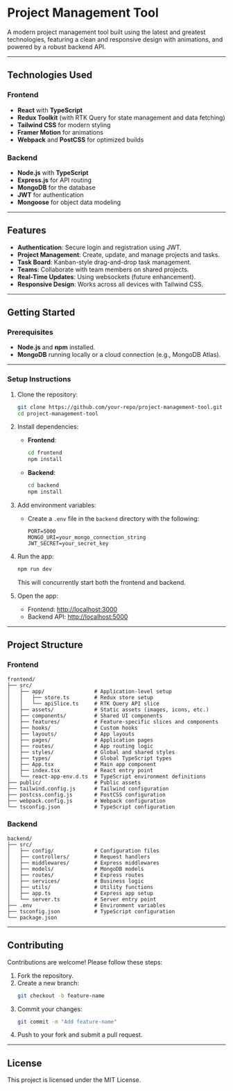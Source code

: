 # **Project Management Tool**

A modern project management tool built using the latest and greatest technologies, featuring a clean and responsive design with animations, and powered by a robust backend API.

---

## **Technologies Used**

### **Frontend**

- **React** with **TypeScript**
- **Redux Toolkit** (with RTK Query for state management and data fetching)
- **Tailwind CSS** for modern styling
- **Framer Motion** for animations
- **Webpack** and **PostCSS** for optimized builds

### **Backend**

- **Node.js** with **TypeScript**
- **Express.js** for API routing
- **MongoDB** for the database
- **JWT** for authentication
- **Mongoose** for object data modeling

---

## **Features**

- **Authentication**: Secure login and registration using JWT.
- **Project Management**: Create, update, and manage projects and tasks.
- **Task Board**: Kanban-style drag-and-drop task management.
- **Teams**: Collaborate with team members on shared projects.
- **Real-Time Updates**: Using websockets (future enhancement).
- **Responsive Design**: Works across all devices with Tailwind CSS.

---

## **Getting Started**

### **Prerequisites**

- **Node.js** and **npm** installed.
- **MongoDB** running locally or a cloud connection (e.g., MongoDB Atlas).

---

### **Setup Instructions**

1. Clone the repository:

   ```bash
   git clone https://github.com/your-repo/project-management-tool.git
   cd project-management-tool
   ```

2. Install dependencies:

   - **Frontend**:
     ```bash
     cd frontend
     npm install
     ```
   - **Backend**:
     ```bash
     cd backend
     npm install
     ```

3. Add environment variables:

   - Create a `.env` file in the `backend` directory with the following:
     ```
     PORT=5000
     MONGO_URI=your_mongo_connection_string
     JWT_SECRET=your_secret_key
     ```

4. Run the app:

   ```bash
   npm run dev
   ```

   This will concurrently start both the frontend and backend.

5. Open the app:
   - Frontend: [http://localhost:3000](http://localhost:3000)
   - Backend API: [http://localhost:5000](http://localhost:5000)

---

## **Project Structure**

### **Frontend**

```
frontend/
├── src/
│   ├── app/                # Application-level setup
│   │   ├── store.ts        # Redux store setup
│   │   └── apiSlice.ts     # RTK Query API slice
│   ├── assets/             # Static assets (images, icons, etc.)
│   ├── components/         # Shared UI components
│   ├── features/           # Feature-specific slices and components
│   ├── hooks/              # Custom hooks
│   ├── layouts/            # App layouts
│   ├── pages/              # Application pages
│   ├── routes/             # App routing logic
│   ├── styles/             # Global and shared styles
│   ├── types/              # Global TypeScript types
│   ├── App.tsx             # Main app component
│   ├── index.tsx           # React entry point
│   └── react-app-env.d.ts  # TypeScript environment definitions
├── public/                 # Public assets
├── tailwind.config.js      # Tailwind configuration
├── postcss.config.js       # PostCSS configuration
├── webpack.config.js       # Webpack configuration
└── tsconfig.json           # TypeScript configuration
```

### **Backend**

```
backend/
├── src/
│   ├── config/             # Configuration files
│   ├── controllers/        # Request handlers
│   ├── middlewares/        # Express middlewares
│   ├── models/             # MongoDB models
│   ├── routes/             # Express routes
│   ├── services/           # Business logic
│   ├── utils/              # Utility functions
│   ├── app.ts              # Express app setup
│   └── server.ts           # Server entry point
├── .env                    # Environment variables
├── tsconfig.json           # TypeScript configuration
└── package.json
```

---

## **Contributing**

Contributions are welcome! Please follow these steps:

1. Fork the repository.
2. Create a new branch:
   ```bash
   git checkout -b feature-name
   ```
3. Commit your changes:
   ```bash
   git commit -m "Add feature-name"
   ```
4. Push to your fork and submit a pull request.

---

## **License**

This project is licensed under the MIT License.
